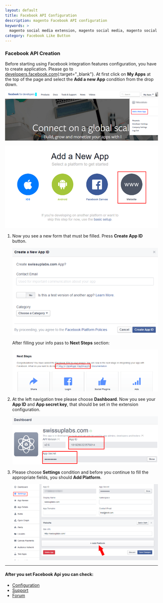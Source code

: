 ```yaml
---
layout: default
title: Facebook API Configuration
description: magento Facebook API configuration
keywords: >
  magento social media extension, magento social media, magento social media plugin
category: Facebook Like Button
---
```


### Facebook API Creation

Before starting using Facebook integration features configuration, you have to
create application. Please go to [developers.facebook.com](https://developers.facebook.com){:target="_blank"}.
At first click on **My Apps** at the top of the page and select the **Add a new App** condition
from the drop down.

![Create API](/images/socialsuite/facebook1.png)

![Choose website](/images/socialsuite/facebook2.png)

1.  Now you see a new form that must be filled. Press **Create App ID** button.

    ![Create App ID](/images/socialsuite/facebook3.png)

    After filling your info pass to **Next Steps** section:

    ![Next steps](/images/socialsuite/facebook4.png)

2.  At the left navigation tree please choose **Dashboard**. Now you see your
    **App ID** and **App secret key**, that should be set in the extension configuration.

    ![Dashboard](/images/socialsuite/facebook5.png)

3.  Please choose **Settings** condition and before you continue to fill the
    appropriate fields, you should **Add Platform**.

    ![Add platform](/images/socialsuite/facebook6.png)

___

#### After you set Facebook Api you can check:

*   [Configuration](../configuration/)
*   [Support](https://swissuplabs.com/contacts/)
*   [Forum](https://swissuplabs.com/magento-forum/)
